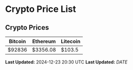 # Crypto Price List

## Crypto Prices
| Bitcoin | Ethereum | Litecoin |
| ------- | -------- | -------- |
| $92836 | $3356.08 | $103.5 |
**Last Updated:** 2024-12-23 20:30 UTC
**Last Updated:** $DATE$

